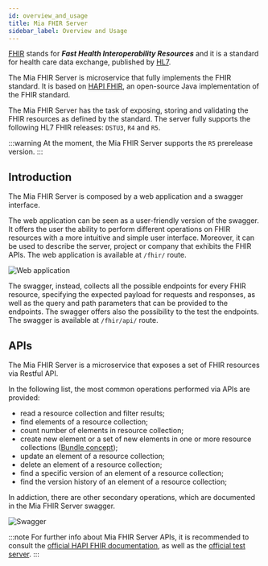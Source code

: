 ```yaml
---
id: overview_and_usage
title: Mia FHIR Server
sidebar_label: Overview and Usage
---
```


<!--
WARNING: this file was automatically generated by Mia-Platform Doc Aggregator.
DO NOT MODIFY IT BY HAND.
Instead, modify the source file and run the aggregator to regenerate this file.
-->

[FHIR](http://hl7.org/fhir/) stands for **_Fast Health Interoperability Resources_** and it is a standard for health care data exchange, published by [HL7](http://hl7.org/).

The Mia FHIR Server is microservice that fully implements the FHIR standard. It is based on [HAPI FHIR](https://hapifhir.io/), an open-source Java implementation of the FHIR standard.

The Mia FHIR Server has the task of exposing, storing and validating the FHIR resources as defined by the standard. The server fully supports the following HL7 FHIR releases: `DSTU3`, `R4` and `R5`.

:::warning
At the moment, the Mia FHIR Server supports the `R5` prerelease version.
:::

## Introduction
The Mia FHIR Server is composed by a web application and a swagger interface.

The web application can be seen as a user-friendly version of the swagger. It offers the user the ability to perform different operations on FHIR resources with a more intuitive and simple user interface. Moreover, it can be used to describe the server, project or company that exhibits the FHIR APIs. The web application is available at `/fhir/` route.

![Web application](img/webapp.png)


The swagger, instead, collects all the possible endpoints for every FHIR resource, specifying the expected payload for requests and responses, as well as the query and path parameters that can be provided to the endpoints. The swagger offers also the possibility to the test the endpoints. The swagger is available at `/fhir/api/` route.

## APIs
The Mia FHIR Server is a microservice that exposes a set of FHIR resources via Restful API.

In the following list, the most common operations performed via APIs are provided:
* read a resource collection and filter results;
* find elements of a resource collection;
* count number of elements in resource collection;
* create new element or a set of new elements in one or more resource collections ([Bundle concept](https://www.hl7.org/fhir/r4/bundle.html));
* update an element of a resource collection;
* delete an element of a resource collection;
* find a specific version of an element of a resource collection;
* find the version history of an element of a resource collection;

In addiction, there are other secondary operations, which are documented in the Mia FHIR Server swagger.

![Swagger](img/swagger.png)

:::note
For further info about Mia FHIR Server APIs, it is recommended to consult the [official HAPI FHIR documentation](https://hapifhir.io/hapi-fhir/docs/), as well as the [official test server](http://hapi.fhir.org/).
:::
